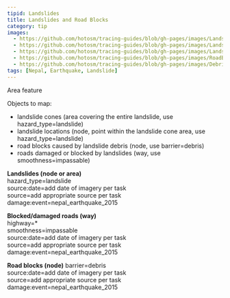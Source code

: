 ```yaml
---
tipid: Landslides
title: Landslides and Road Blocks
category: tip
images:
  - https://github.com/hotosm/tracing-guides/blob/gh-pages/images/Landslide_Before.JPG
  - https://github.com/hotosm/tracing-guides/blob/gh-pages/images/Landslide_After.JPG
  - https://github.com/hotosm/tracing-guides/blob/gh-pages/images/Landslide_Tag.JPG
  - https://github.com/hotosm/tracing-guides/blob/gh-pages/images/RoadBlock_Tag.JPG
  - https://github.com/hotosm/tracing-guides/blob/gh-pages/images/Debris_Tag.JPG
tags: [Nepal, Earthquake, Landslide]
---
```

Area feature

Objects to map:  

- landslide cones (area covering the entire landslide, use hazard_type=landslide)  
- landslide locations (node, point within the landslide cone area, use hazard_type=landslide)  
- road blocks caused by landslide debris (node, use barrier=debris)  
- roads damaged or blocked by landslides (way, use smoothness=impassable)  


**Landslides (node or area)**  
hazard_type=landslide  
source:date=add date of imagery per task  
source=add appropriate source per task  
damage:event=nepal_earthquake_2015  

**Blocked/damaged roads (way)**  
highway=*  
smoothness=impassable  
source:date=add date of imagery per task  
source=add appropriate source per task  
damage:event=nepal_earthquake_2015  

**Road blocks (node)**
barrier=debris  
source:date=add date of imagery per task  
source=add appropriate source per task  
damage:event=nepal_earthquake_2015  

